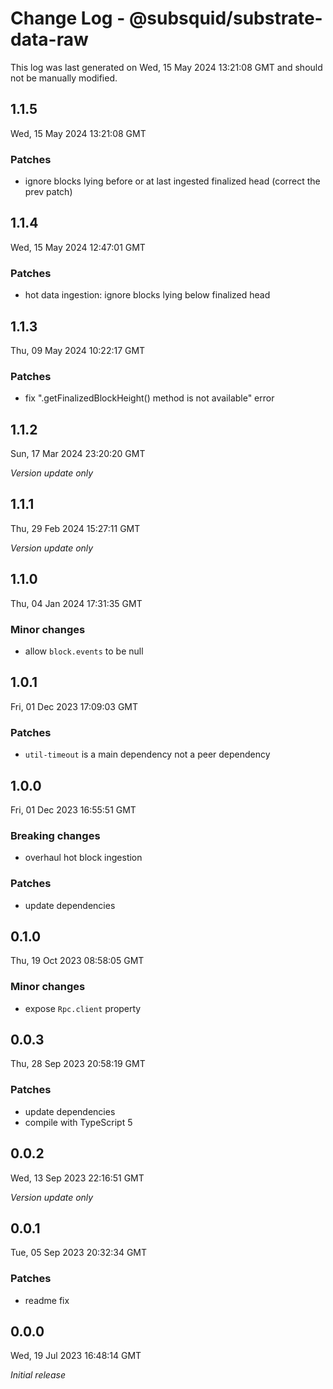 # Change Log - @subsquid/substrate-data-raw

This log was last generated on Wed, 15 May 2024 13:21:08 GMT and should not be manually modified.

## 1.1.5
Wed, 15 May 2024 13:21:08 GMT

### Patches

- ignore blocks lying before or at last ingested finalized head (correct the prev patch)

## 1.1.4
Wed, 15 May 2024 12:47:01 GMT

### Patches

- hot data ingestion: ignore blocks lying below finalized head

## 1.1.3
Thu, 09 May 2024 10:22:17 GMT

### Patches

- fix ".getFinalizedBlockHeight() method is not available" error

## 1.1.2
Sun, 17 Mar 2024 23:20:20 GMT

_Version update only_

## 1.1.1
Thu, 29 Feb 2024 15:27:11 GMT

_Version update only_

## 1.1.0
Thu, 04 Jan 2024 17:31:35 GMT

### Minor changes

- allow `block.events` to be null

## 1.0.1
Fri, 01 Dec 2023 17:09:03 GMT

### Patches

- `util-timeout` is a main dependency not a peer dependency

## 1.0.0
Fri, 01 Dec 2023 16:55:51 GMT

### Breaking changes

- overhaul hot block ingestion

### Patches

- update dependencies

## 0.1.0
Thu, 19 Oct 2023 08:58:05 GMT

### Minor changes

- expose `Rpc.client` property

## 0.0.3
Thu, 28 Sep 2023 20:58:19 GMT

### Patches

- update dependencies
- compile with TypeScript 5

## 0.0.2
Wed, 13 Sep 2023 22:16:51 GMT

_Version update only_

## 0.0.1
Tue, 05 Sep 2023 20:32:34 GMT

### Patches

- readme fix

## 0.0.0
Wed, 19 Jul 2023 16:48:14 GMT

_Initial release_

